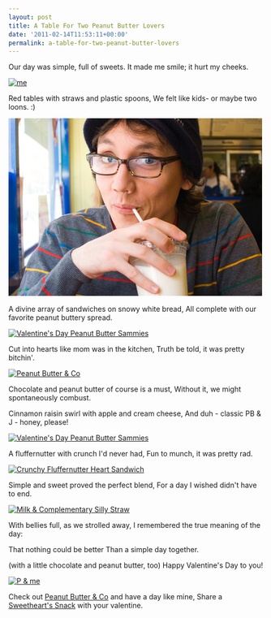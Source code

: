 ```yaml
---
layout: post
title: A Table For Two Peanut Butter Lovers
date: '2011-02-14T11:53:11+00:00'
permalink: a-table-for-two-peanut-butter-lovers
---
```

Our day was simple, full of sweets.
It made me smile; it hurt my cheeks.

<a href="http://www.flickr.com/photos/kstar810/5442385871/" title="me by kstar810, on Flickr"><img src="http://farm6.static.flickr.com/5136/5442385871_44c915db49.jpg" width="500" height="333" alt="me" /></a>

Red tables with straws and plastic spoons,
We felt like kids- or maybe two loons. :)

<a href="images/uploads/2011/02/patrick.jpg"><img src="images/uploads/2011/02/patrick.jpg" alt="" title="patrick" width="500" height="350" class="alignnone size-full wp-image-1587" /></a>

A divine array of sandwiches on snowy white bread,
All complete with our favorite peanut buttery spread.

<a href="http://www.flickr.com/photos/kstar810/5442994986/" title="Valentine's Day Peanut Butter Sammies by kstar810, on Flickr"><img src="http://farm6.static.flickr.com/5219/5442994986_e183466514.jpg" width="453" height="500" alt="Valentine's Day Peanut Butter Sammies" /></a>

Cut into hearts like mom was in the kitchen,
Truth be told, it was pretty bitchin'.

<a href="http://www.flickr.com/photos/kstar810/5442992420/" title="Peanut Butter &amp; Co by kstar810, on Flickr"><img src="http://farm5.static.flickr.com/4154/5442992420_972f54b0c6.jpg" width="500" height="282" alt="Peanut Butter &amp; Co" /></a>

Chocolate and peanut butter of course is a must,
Without it, we might spontaneously combust.

Cinnamon raisin swirl with apple and cream cheese,
And duh - classic PB & J - honey, please!

<a href="http://www.flickr.com/photos/kstar810/5442387011/" title="Valentine's Day Peanut Butter Sammies by kstar810, on Flickr"><img src="http://farm5.static.flickr.com/4139/5442387011_b6219dab2b.jpg" width="500" height="270" alt="Valentine's Day Peanut Butter Sammies" /></a>

A fluffernutter with crunch I'd never had,
Fun to munch, it was pretty rad.

<a href="http://www.flickr.com/photos/kstar810/5442995662/" title="Crunchy Fluffernutter Heart Sandwich by kstar810, on Flickr"><img src="http://farm6.static.flickr.com/5093/5442995662_455d8d95a6.jpg" width="500" height="320" alt="Crunchy Fluffernutter Heart Sandwich" /></a>

Simple and sweet proved the perfect blend,
For a day I wished didn't have to end.

<a href="http://www.flickr.com/photos/kstar810/5443023812/" title="Milk &amp; Complementary Silly Straw by kstar810, on Flickr"><img src="http://farm6.static.flickr.com/5136/5443023812_0902494db7.jpg" width="500" height="333" alt="Milk &amp; Complementary Silly Straw" /></a>

With bellies full, as we strolled away,
I remembered the true meaning of the day:

That nothing could be better
Than a simple day together.

(with a little chocolate and peanut butter, too)
Happy Valentine's Day to you!

<a href="http://www.flickr.com/photos/kstar810/5442993980/" title="P &amp; me by kstar810, on Flickr"><img src="http://farm6.static.flickr.com/5055/5442993980_1eb7b15018.jpg" width="500" height="333" alt="P &amp; me" /></a>

Check out <a href="http://ilovepeanutbutter.com/">Peanut Butter & Co</a> and have a day like mine,
Share a <a href="http://ilovepeanutbutter.com/sweetheartssnack">Sweetheart's Snack</a> with your valentine.
